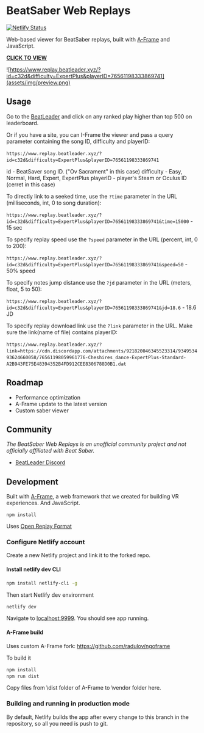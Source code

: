 # BeatSaber Web Replays

[![Netlify Status](https://api.netlify.com/api/v1/badges/08ead0d0-ade4-4f38-8af4-9b6c3c679234/deploy-status)](https://app.netlify.com/sites/musing-aryabhata-6ae6ea/deploys)

[A-Frame]: https://github.com/radulov/ngoframe
[visit]: https://www.replay.beatleader.xyz/?id=c32d&difficulty=ExpertPlus&playerID=76561198333869741

Web-based viewer for BeatSaber replays, built with [A-Frame] and JavaScript.

**[CLICK TO VIEW][visit]**

![https://www.replay.beatleader.xyz/?id=c32d&difficulty=ExpertPlus&playerID=76561198333869741](assets/img/preview.png)

## Usage

Go to the [BeatLeader](https://beatleader.xyz) and click on any ranked play higher than top 500 on leaderboard.

Or if you have a site, you can I-Frame the viewer and pass a query parameter
containing the song ID, difficulty and playerID:

`https://www.replay.beatleader.xyz/?id=c32d&difficulty=ExpertPlus&playerID=76561198333869741`

id - BeatSaver song ID. ("Ov Sacrament" in this case)
difficulty - Easy, Normal, Hard, Expert, ExpertPlus
playerID - player's Steam or Oculus ID (cerret in this case)

To directly link to a seeked time, use the `?time` parameter in the URL (milliseconds, int, 0 to song duration):

`https://www.replay.beatleader.xyz/?id=c32d&difficulty=ExpertPlus&playerID=76561198333869741&time=15000` - 15 sec

To specify replay speed use the `?speed` parameter in the URL (percent, int, 0 to 200):

`https://www.replay.beatleader.xyz/?id=c32d&difficulty=ExpertPlus&playerID=76561198333869741&speed=50` - 50% speed

To specify notes jump distance use the `?jd` parameter in the URL (meters, float, 5 to 50):

`https://www.replay.beatleader.xyz/?id=c32d&difficulty=ExpertPlus&playerID=76561198333869741&jd=18.6` - 18.6 JD

To specify replay download link use the `?link` parameter in the URL. Make sure the link(name of file) contains playerID:

`https://www.replay.beatleader.xyz/?link=https://cdn.discordapp.com/attachments/921820046345523314/934953493624660058/76561198059961776-Cheshires_dance-ExpertPlus-Standard-A2B943FE75E48394352B4FD912CEE8306788D0B1.dat`

## Roadmap

- Performance optimization
- A-Frame update to the latest version
- Custom saber viewer

## Community

*The BeatSaber Web Replays is an unofficial community project and not officially
affiliated with Beat Saber.*

- [BeatLeader Discord](https://discord.gg/2RG5YVqtG6)

## Development

Built with [A-Frame](https://aframe.io), a web framework that we created for
building VR experiences. And JavaScript.

```
npm install
```

Uses [Open Replay Format](https://github.com/radulov/BS-Open-Replay)

### Configure Netlify account 

Create a new Netlify project and link it to the forked repo. 

#### Install netlify dev CLI

```bash
npm install netlify-cli -g
```

Then start Netlify dev environment

```bash
netlify dev
```

Navigate to [localhost:9999](http://localhost:9999). You should see app running.

#### A-Frame build

Uses custom A-Frame fork: https://github.com/radulov/ngoframe

To build it
```bash
npm install
npm run dist
```

Copy files from \dist folder of A-Frame to \vendor folder here. 

### Building and running in production mode

By default, Netlify builds the app after every change to this branch in the repository, so all you need is push to git.